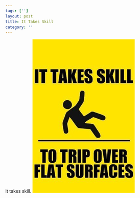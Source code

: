 ```yaml
---
tags: ['']
layout: post
title: It Takes Skill
category: ''
---
```

It takes skill.
![It takes skill.](/uploads/2012-11-26-it-takes-skill.jpg)

